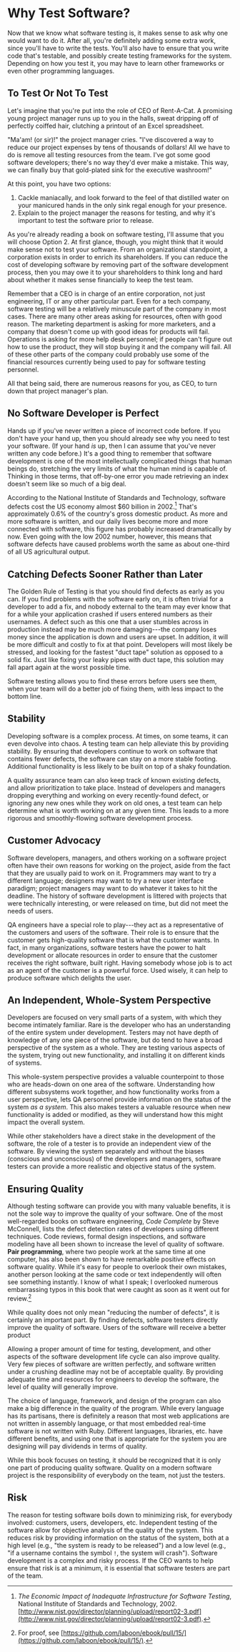 # Why Test Software?

Now that we know what software testing is, it makes sense to ask why one would want to do it.  After all, you're definitely adding some extra work, since you'll have to write the tests.  You'll also have to ensure that you write code that's testable, and possibly create testing frameworks for the system.  Depending on how you test it, you may have to learn other frameworks or even other programming languages.

## To Test Or Not To Test

Let's imagine that you're put into the role of CEO of Rent-A-Cat.  A promising young project manager runs up to you in the halls, sweat dripping off of perfectly coiffed hair, clutching a printout of an Excel spreadsheet.

"Ma'am! (or sir)!" the project manager cries.  "I've discovered a way to reduce our project expenses by tens of thousands of dollars!  All we have to do is remove all testing resources from the team.  I've got some good software developers; there's no way they'd ever make a mistake.  This way, we can finally buy that gold-plated sink for the executive washroom!"

At this point, you have two options:

1. Cackle maniacally, and look forward to the feel of that distilled water on your manicured hands in the only sink regal enough for your presence.
2. Explain to the project manager the reasons for testing, and why it's important to test the software prior to release.

As you're already reading a book on software testing, I'll assume that you will choose Option 2.  At first glance, though, you might think that it would make sense not to test your software.  From an organizational standpoint, a corporation exists in order to enrich its shareholders.  If you can reduce the cost of developing software by removing part of the software development process, then you may owe it to your shareholders to think long and hard about whether it makes sense financially to keep the test team.

Remember that a CEO is in charge of an entire corporation, not just engineering, IT or any other particular part.  Even for a tech company, software testing will be a relatively minuscule part of the company in most cases.  There are many other areas asking for resources, often with good reason.  The marketing department is asking for more marketers, and a company that doesn't come up with good ideas for products will fail.  Operations is asking for more help desk personnel; if people can't figure out how to use the product, they will stop buying it and the company will fail.  All of these other parts of the company could probably use some of the financial resources currently being used to pay for software testing personnel.

All that being said, there are numerous reasons for you, as CEO, to turn down that project manager's plan.

## No Software Developer is Perfect

Hands up if you've never written a piece of incorrect code before.  If you don't have your hand up, then you should already see why you need to test your software.  (If your hand _is_ up, then I can assume that you've never written any code before.)  It's a good thing to remember that software development is one of the most intellectually complicated things that human beings do, stretching the very limits of what the human mind is capable of.  Thinking in those terms, that off-by-one error you made retrieving an index doesn't seem like so much of a big deal.

According to the National Institute of Standards and Technology, software defects cost the US economy almost $60 billion in 2002.[^nist2002]  That's approximately 0.6% of the country's gross domestic product.  As more and more software is written, and our daily lives become more and more connected with software, this figure has probably increased dramatically by now.  Even going with the low 2002 number, however, this means that software defects have caused problems worth the same as about one-third of all US agricultural output.

[^nist2002]: _The Economic Impact of Inadequate Infrastructure for Software Testing_, National Institute of Standards and Technology, 2002.  [http://www.nist.gov/director/planning/upload/report02-3.pdf](http://www.nist.gov/director/planning/upload/report02-3.pdf).

## Catching Defects Sooner Rather than Later

The Golden Rule of Testing is that you should find defects as early as you can.  If you find problems with the software early on, it is often trivial for a developer to add a fix, and nobody external to the team may ever know that for a while your application crashed if users entered numbers as their usernames.  A defect such as this one that a user stumbles across in production instead may be much more damaging---the company loses money since the application is down and users are upset.  In addition, it will be more difficult and costly to fix at that point.  Developers will most likely be stressed, and looking for the fastest "duct tape" solution as opposed to a solid fix.  Just like fixing your leaky pipes with duct tape, this solution may fall apart again at the worst possible time.

Software testing allows you to find these errors before users see them, when your team will do a better job of fixing them, with less impact to the bottom line.

## Stability

Developing software is a complex process.  At times, on some teams, it can even devolve into chaos.  A testing team can help alleviate this by providing stability.  By ensuring that developers continue to work on software that contains fewer defects, the software can stay on a more stable footing.  Additional functionality is less likely to be built on top of a shaky foundation.

A quality assurance team can also keep track of known existing defects, and allow prioritization to take place.  Instead of developers and managers dropping everything and working on every recently-found defect, or ignoring any new ones while they work on old ones, a test team can help determine what is worth working on at any given time.  This leads to a more rigorous and smoothly-flowing software development process.

## Customer Advocacy

Software developers, managers, and others working on a software project often have their own reasons for working on the project, aside from the fact that they are usually paid to work on it.  Programmers may want to try a different language; designers may want to try a new user interface paradigm; project managers may want to do whatever it takes to hit the deadline.  The history of software development is littered with projects that were technically interesting, or were released on time, but did not meet the needs of users.

QA engineers have a special role to play---they act as a representative of the customers and users of the software.  Their role is to ensure that the customer gets high-quality software that is what the customer wants.  In fact, in many organizations, software testers have the power to halt development or allocate resources in order to ensure that the customer receives the right software, built right.  Having somebody whose job is to act as an agent of the customer is a powerful force.  Used wisely, it can help to produce software which delights the user.

## An Independent, Whole-System Perspective

Developers are focused on very small parts of a system, with which they become intimately familiar.  Rare is the developer who has an understanding of the entire system under development.  Testers may not have depth of knowledge of any one piece of the software, but do tend to have a broad perspective of the system as a whole.  They are testing various aspects of the system, trying out new functionality, and installing it on different kinds of systems.

This whole-system perspective provides a valuable counterpoint to those who are heads-down on one area of the software.  Understanding how different subsystems work together, and how functionality works from a user perspective, lets QA personnel provide information on the status of the system _as a system_.  This also makes testers a valuable resource when new functionality is added or modified, as they will understand how this might impact the overall system.

While other stakeholders have a direct stake in the development of the software, the role of a tester is to provide an independent view of the software.  By viewing the system separately and without the biases (conscious and unconscious) of the developers and managers, software testers can provide a more realistic and objective status of the system.

## Ensuring Quality

Although testing software can provide you with many valuable benefits, it is not the sole way to improve the quality of your software.  One of the most well-regarded books on software engineering, _Code Complete_ by Steve McConnell, lists the defect detection rates of developers using different techniques.  Code reviews, formal design inspections, and software modeling have all been shown to increase the level of quality of software.  __Pair programming__, where two people work at the same time at one computer, has also been shown to have remarkable positive effects on software quality.  While it's easy for people to overlook their own mistakes, another person looking at the same code or text independently will often see something instantly.  I know of what I speak; I overlooked numerous embarrassing typos in this book that were caught as soon as it went out for review.[^typos]

[^typos]: For proof, see [https://github.com/laboon/ebook/pull/15/](https://github.com/laboon/ebook/pull/15/).

While quality does not only mean "reducing the number of defects", it is certainly an important part.  By finding defects, software testers directly improve the quality of software.  Users of the software will receive a better product

Allowing a proper amount of time for testing, development, and other aspects of the software development life cycle can also improve quality.  Very few pieces of software are written perfectly, and software written under a crushing deadline may not be of acceptable quality.  By providing adequate time and resources for engineers to develop the software, the level of quality will generally improve.

The choice of language, framework, and design of the program can also make a big difference in the quality of the program.  While every language has its partisans, there is definitely a reason that most web applications are not written in assembly language, or that most embedded real-time software is not written with Ruby.  Different languages, libraries, etc. have different benefits, and using one that is appropriate for the system you are designing will pay dividends in terms of quality.

While this book focuses on testing, it should be recognized that it is only one part of producing quality software.  Quality on a modern software project is the responsibility of everybody on the team, not just the testers.

## Risk

The reason for testing software boils down to minimizing risk, for everybody involved: customers, users, developers, etc.  Independent testing of the software allow for objective analysis of the quality of the system.  This reduces risk by providing information on the status of the system, both at a high level (e.g., "the system is ready to be released") and a low level (e.g., "if a username contains the symbol `!`, the system will crash").  Software development is a complex and risky process.  If the CEO wants to help ensure that risk is at a minimum, it is essential that software testers are part of the team.
